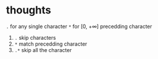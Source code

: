 # thoughts

`.` for any single character
`*` for [0, +∞] precedding character

1. `.` skip characters
2. `*` match precedding character
3. `.*` skip all the character
